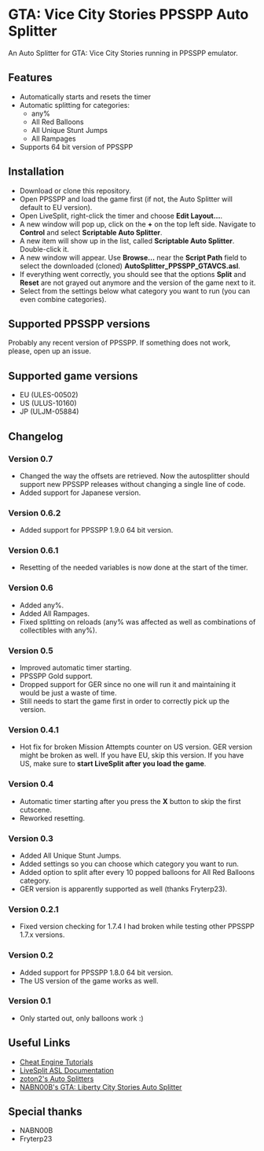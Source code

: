 # GTA: Vice City Stories PPSSPP Auto Splitter

An Auto Splitter for GTA: Vice City Stories running in PPSSPP emulator.

## Features

* Automatically starts and resets the timer
* Automatic splitting for categories:
	* any%
	* All Red Balloons
	* All Unique Stunt Jumps
	* All Rampages
* Supports 64 bit version of PPSSPP

## Installation

* Download or clone this repository.
* Open PPSSPP and load the game first (if not, the Auto Splitter will default to EU version).
* Open LiveSplit, right-click the timer and choose **Edit Layout...**.
* A new window will pop up, click on the **+** on the top left side. Navigate to **Control** and select **Scriptable Auto Splitter**.
* A new item will show up in the list, called **Scriptable Auto Splitter**. Double-click it.
* A new window will appear. Use **Browse...** near the **Script Path** field to select the downloaded (cloned) **AutoSplitter_PPSSPP_GTAVCS.asl**.
* If everything went correctly, you should see that the options **Split** and **Reset** are not grayed out anymore and the version of the game next to it.
* Select from the settings below what category you want to run (you can even combine categories).

## Supported PPSSPP versions

Probably any recent version of PPSSPP. If something does not work, please, open up an issue.

## Supported game versions

* EU (ULES-00502)
* US (ULUS-10160)
* JP (ULJM-05884)

## Changelog

### Version 0.7

* Changed the way the offsets are retrieved. Now the autosplitter should support new PPSSPP releases without changing a single line of code.
* Added support for Japanese version.

### Version 0.6.2

* Added support for PPSSPP 1.9.0 64 bit version.

### Version 0.6.1

* Resetting of the needed variables is now done at the start of the timer.

### Version 0.6

* Added any%.
* Added All Rampages.
* Fixed splitting on reloads (any% was affected as well as combinations of collectibles with any%).

### Version 0.5

* Improved automatic timer starting.
* PPSSPP Gold support.
* Dropped support for GER since no one will run it and maintaining it would be just a waste of time.
* Still needs to start the game first in order to correctly pick up the version.

### Version 0.4.1

* Hot fix for broken Mission Attempts counter on US version. GER version might be broken as well. If you have EU, skip this version. If you have US, make sure to **start LiveSplit after you load the game**.

### Version 0.4

* Automatic timer starting after you press the **X** button to skip the first cutscene.
* Reworked resetting.

### Version 0.3

* Added All Unique Stunt Jumps.
* Added settings so you can choose which category you want to run.
* Added option to split after every 10 popped balloons for All Red Balloons category.
* GER version is apparently supported as well (thanks Fryterp23).

### Version 0.2.1

* Fixed version checking for 1.7.4 I had broken while testing other PPSSPP 1.7.x versions.

### Version 0.2

* Added support for PPSSPP 1.8.0 64 bit version. 
* The US version of the game works as well.

### Version 0.1

* Only started out, only balloons work :)

## Useful Links

* [Cheat Engine Tutorials](https://wiki.cheatengine.org/index.php?title=Tutorials)
* [LiveSplit ASL Documentation](https://github.com/LiveSplit/LiveSplit/blob/master/Documentation/Auto-Splitters.md)
* [zoton2's Auto Splitters](https://github.com/zoton2/LiveSplit.Scripts)
* [NABN00B's GTA: Liberty City Stories Auto Splitter](https://github.com/DavidTamas/LiveSplit.Autosplitters)

## Special thanks

* NABN00B
* Fryterp23